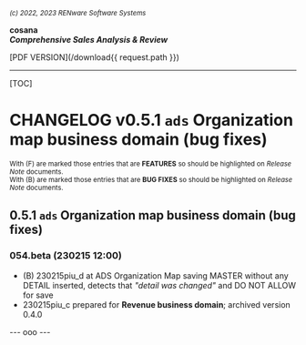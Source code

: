 <small>*(c) 2022, 2023 RENware Software Systems*</small>

**cosana**    
***Comprehensive Sales Analysis & Review***

[PDF VERSION](/download{{ request.path }})

***

[TOC]

# CHANGELOG v0.5.1 `ads` Organization map business domain (bug fixes)

<small>With (F) are marked those entries that are **FEATURES** so should be highlighted on *Release Note* documents.</small>    
<small>With (B) are marked those entries that are **BUG FIXES** so should be highlighted on *Release Note* documents.</small>


## 0.5.1 `ads` Organization map business domain (bug fixes)

### 054.beta (230215 12:00)

* (B) 230215piu_d at ADS Organization Map saving MASTER without any DETAIL inserted, detects that *"detail was changed"* and DO NOT ALLOW for save
* 230215piu_c prepared for **Revenue business domain**; archived version 0.4.0

--- ooo ---
